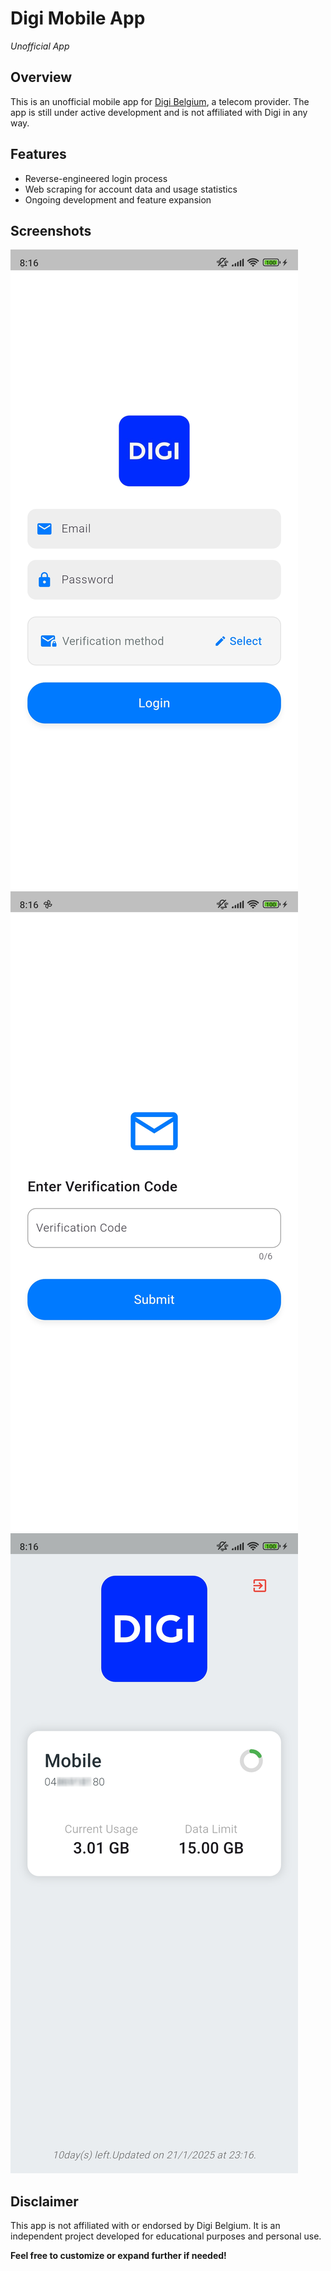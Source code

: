 # Digi Mobile App

*Unofficial App*

## Overview

This is an unofficial mobile app for [Digi Belgium](https://www.digi-belgium.be/), a telecom provider. The app is still under active development and is not affiliated with Digi in any way.

## Features

* Reverse-engineered login process
* Web scraping for account data and usage statistics
* Ongoing development and feature expansion

## Screenshots

![Screenshot 1](https://raw.githubusercontent.com/RenautMestdagh/digi_mobile/master/screenshots/Screenshot_1.jpg)
![Screenshot 2](https://raw.githubusercontent.com/RenautMestdagh/digi_mobile/master/screenshots/Screenshot_2.jpg)
![Screenshot 3](https://raw.githubusercontent.com/RenautMestdagh/digi_mobile/master/screenshots/Screenshot_3.jpg)

## Disclaimer

This app is not affiliated with or endorsed by Digi Belgium. It is an independent project developed for educational purposes and personal use.

**Feel free to customize or expand further if needed!**

